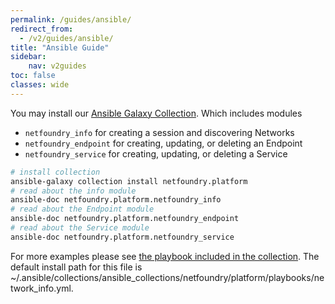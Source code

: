 ```yaml
---
permalink: /guides/ansible/
redirect_from:
  - /v2/guides/ansible/
title: "Ansible Guide"
sidebar:
    nav: v2guides
toc: false
classes: wide
---
```


You may install our [Ansible Galaxy Collection](https://galaxy.ansible.com/netfoundry/platform). Which includes modules
* `netfoundry_info` for creating a session and discovering Networks
* `netfoundry_endpoint` for creating, updating, or deleting an Endpoint
* `netfoundry_service` for creating, updating, or deleting a Service

```bash
# install collection
ansible-galaxy collection install netfoundry.platform
# read about the info module
ansible-doc netfoundry.platform.netfoundry_info
# read about the Endpoint module
ansible-doc netfoundry.platform.netfoundry_endpoint
# read about the Service module
ansible-doc netfoundry.platform.netfoundry_service
```

For more examples please see [the playbook included in the collection](https://github.com/netfoundry/developer-tools/blob/master/ansible_collections/netfoundry/platform/playbooks/network_info.yml). The default install path for this file is ~/.ansible/collections/ansible_collections/netfoundry/platform/playbooks/network_info.yml.

